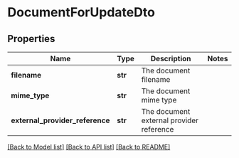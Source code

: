 # DocumentForUpdateDto

## Properties
Name | Type | Description | Notes
------------ | ------------- | ------------- | -------------
**filename** | **str** | The document filename | 
**mime_type** | **str** | The document mime type | 
**external_provider_reference** | **str** | The document external provider reference | 

[[Back to Model list]](../README.md#documentation-for-models) [[Back to API list]](../README.md#documentation-for-api-endpoints) [[Back to README]](../README.md)

